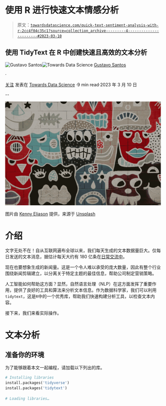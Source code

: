 # 使用 R 进行快速文本情感分析

> 原文：[`towardsdatascience.com/quick-text-sentiment-analysis-with-r-2cc4f04c35c1?source=collection_archive---------4-----------------------#2023-03-10`](https://towardsdatascience.com/quick-text-sentiment-analysis-with-r-2cc4f04c35c1?source=collection_archive---------4-----------------------#2023-03-10)

## 使用 TidyText 在 R 中创建快速且高效的文本分析

[](https://gustavorsantos.medium.com/?source=post_page-----2cc4f04c35c1--------------------------------)![Gustavo Santos](https://gustavorsantos.medium.com/?source=post_page-----2cc4f04c35c1--------------------------------)[](https://towardsdatascience.com/?source=post_page-----2cc4f04c35c1--------------------------------)![Towards Data Science](https://towardsdatascience.com/?source=post_page-----2cc4f04c35c1--------------------------------) [Gustavo Santos](https://gustavorsantos.medium.com/?source=post_page-----2cc4f04c35c1--------------------------------)

·

[关注](https://medium.com/m/signin?actionUrl=https%3A%2F%2Fmedium.com%2F_%2Fsubscribe%2Fuser%2F4429d99b1245&operation=register&redirect=https%3A%2F%2Ftowardsdatascience.com%2Fquick-text-sentiment-analysis-with-r-2cc4f04c35c1&user=Gustavo+Santos&userId=4429d99b1245&source=post_page-4429d99b1245----2cc4f04c35c1---------------------post_header-----------) 发表在 [Towards Data Science](https://towardsdatascience.com/?source=post_page-----2cc4f04c35c1--------------------------------) ·9 min read·2023 年 3 月 10 日[](https://medium.com/m/signin?actionUrl=https%3A%2F%2Fmedium.com%2F_%2Fvote%2Ftowards-data-science%2F2cc4f04c35c1&operation=register&redirect=https%3A%2F%2Ftowardsdatascience.com%2Fquick-text-sentiment-analysis-with-r-2cc4f04c35c1&user=Gustavo+Santos&userId=4429d99b1245&source=-----2cc4f04c35c1---------------------clap_footer-----------)

--

[](https://medium.com/m/signin?actionUrl=https%3A%2F%2Fmedium.com%2F_%2Fbookmark%2Fp%2F2cc4f04c35c1&operation=register&redirect=https%3A%2F%2Ftowardsdatascience.com%2Fquick-text-sentiment-analysis-with-r-2cc4f04c35c1&source=-----2cc4f04c35c1---------------------bookmark_footer-----------)![](img/5960e531934e6170b542d5661e786195.png)

图片由 [Kenny Eliason](https://unsplash.com/@neonbrand?utm_source=unsplash&utm_medium=referral&utm_content=creditCopyText) 提供，来源于 [Unsplash](https://unsplash.com/photos/jxmVsYjglnQ?utm_source=unsplash&utm_medium=referral&utm_content=creditCopyText)

# 介绍

文字无处不在！自从互联网遍布全球以来，我们每天生成的文本数据量巨大。仅每日发送的文本消息，据估计每天大约有 180 亿条在[日常交流中](https://seedscientific.com/how-much-data-is-created-every-day/)。

现在也要想象生成的新闻量。这是一个令人难以承受的庞大数量，因此有整个行业围绕新闻剪辑建立，以分离关于特定主题的最佳信息，帮助公司制定营销策略。

人工智能如何帮助这方面？显然，自然语言处理（NLP）在这方面发挥了重要作用，提供了良好的工具和算法来分析文本信息。作为数据科学家，我们可以利用`tidytext`，这是`R`中的一个优秀库，帮助我们快速构建分析工具，以检查文本内容。

接下来，我们来看实际操作。

# 文本分析

## 准备你的环境

为了能够跟着本文一起编程，请加载以下列出的库。

```py
# Installing libraries
install.packages('tidyverse')
install.packages('tidytext')

# Loading libraries…
```

